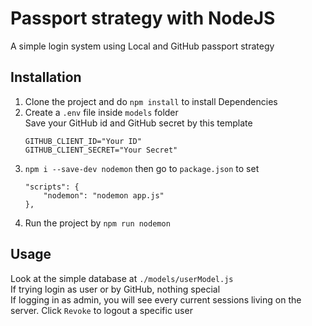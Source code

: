 # Passport strategy with NodeJS

A simple login system using Local and GitHub passport strategy

## Installation

1. Clone the project and do `npm install` to install Dependencies
2. Create a `.env` file inside `models` folder \
Save your GitHub id and GitHub secret by this template
    ```
    GITHUB_CLIENT_ID="Your ID"
    GITHUB_CLIENT_SECRET="Your Secret"
    ``` 
3. `npm i --save-dev nodemon` then go to `package.json` to set
    ```
    "scripts": {
        "nodemon": "nodemon app.js"
    },
    ```
4. Run the project by `npm run nodemon`

## Usage

Look at the simple database at `./models/userModel.js` \
If trying login as user or by GitHub, nothing special \
If logging in as admin, you will see every current sessions living on the server. Click `Revoke` to logout a specific user